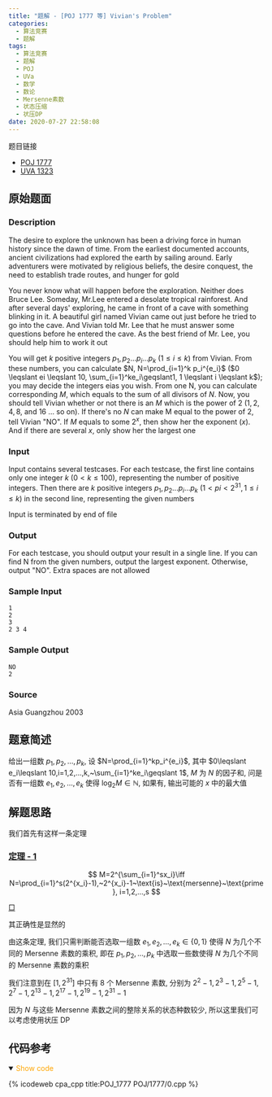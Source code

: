 ```yaml
---
title: "题解 - [POJ 1777 等] Vivian's Problem"
categories:
  - 算法竞赛
  - 题解
tags:
  - 算法竞赛
  - 题解
  - POJ
  - UVa
  - 数学
  - 数论
  - Mersenne素数
  - 状态压缩
  - 状压DP
date: 2020-07-27 22:58:08
---
```


题目链接

- [POJ 1777](https://vjudge.net/problem/POJ-1777/origin)
- [UVA 1323](https://vjudge.net/problem/UVA-1323/origin)

<!-- more -->

## 原始题面

### Description

The desire to explore the unknown has been a driving force in human history since the dawn of time. From the earliest documented accounts, ancient civilizations had explored the earth by sailing around. Early adventurers were motivated by religious beliefs, the desire conquest, the need to establish trade routes, and hunger for gold

You never know what will happen before the exploration. Neither does Bruce Lee. Someday, Mr.Lee entered a desolate tropical rainforest. And after several days' exploring, he came in front of a cave with something blinking in it. A beautiful girl named Vivian came out just before he tried to go into the cave. And Vivian told Mr. Lee that he must answer some questions before he entered the cave. As the best friend of Mr. Lee, you should help him to work it out

You will get $k$ positive integers $p_1, p_2 ... p_i ... p_k$ ($1 \leqslant i \leqslant k$) from Vivian. From these numbers, you can calculate $N, N=\prod_{i=1}^k p_i^{e_i}$ ($0 \leqslant ei \leqslant 10, \sum_{i=1}^ke_i\geqslant1, 1 \leqslant i \leqslant k$); you may decide the integers eias you wish. From one N, you can calculate corresponding $M$, which equals to the sum of all divisors of $N$. Now, you should tell Vivian whether or not there is an $M$ which is the power of $2$ ($1,2, 4, 8$, and $16$ … so on). If there's no $N$ can make M equal to the power of 2, tell Vivian "NO". If $M$ equals to some $2^x$, then show her the exponent ($x$). And if there are several $x$, only show her the largest one

### Input

Input contains several testcases. For each testcase, the first line contains only one integer $k$ ($0 < k \leqslant  100$), representing the number of positive integers. Then there are $k$ positive integers $p_1, p_2 ... p_i ... p_k$ ($1 < pi < 2^{31}, 1 \leqslant  i \leqslant  k$) in the second line, representing the given numbers

Input is terminated by end of file

### Output

For each testcase, you should output your result in a single line. If you can find N from the given numbers, output the largest exponent. Otherwise, output "NO". Extra spaces are not allowed

### Sample Input

```input1
1
2
3
2 3 4
```

### Sample Output

```output1
NO
2
```

### Source

Asia Guangzhou 2003

## 题意简述

给出一组数 $p_1,p_2,\dots,p_k$, 设 $N=\prod_{i=1}^kp_i^{e_i}$, 其中 $0\leqslant e_i\leqslant 10,i=1,2,...,k,~\sum_{i=1}^ke_i\geqslant 1$, $M$ 为 $N$ 的因子和, 问是否有一组数 $e_1,e_2,\dots,e_k$ 使得 $\log_2M\in\mathbb{N}$, 如果有, 输出可能的 $x$ 中的最大值

## 解题思路

我们首先有这样一条定理

### <a href="#end-t-1" id="t-1">定理 - 1</a>

$$
M=2^{\sum_{i=1}^sx_i}\iff N=\prod_{i=1}^s(2^{x_i}-1),~2^{x_i}-1~\text{is}~\text{mersenne}~\text{prime}, i=1,2,...,s
$$

<a href="#t-1" id="end-t-1">$\Box$</a>

其正确性是显然的

由这条定理, 我们只需判断能否选取一组数 $e_1,e_2,\dots,e_k\in\{0,1\}$ 使得 $N$ 为几个不同的 Mersenne 素数的乘积, 即在 $p_1,p_2,\dots,p_k$ 中选取一些数使得 $N$ 为几个不同的 Mersenne 素数的乘积

我们注意到在 $[1,2^{31}]$ 中只有 $8$ 个 Mersenne 素数, 分别为 $2^{2}-1,2^{3}-1,2^{5}-1,2^{7}-1,2^{13}-1,2^{17}-1,2^{19}-1,2^{31}-1$

因为 $N$ 与这些 Mersenne 素数之间的整除关系的状态种数较少, 所以这里我们可以考虑使用状压 DP

## 代码参考

<details open>
<summary><font color='orange'>Show code</font></summary>

{% icodeweb cpa_cpp title:POJ_1777 POJ/1777/0.cpp %}

</details>
